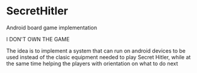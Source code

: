# SecretHitler
Android board game implementation

I DON'T OWN THE GAME

The idea is to implement a system that can run on android devices to be used instead of the clasic equipment needed to play Secret Hitler, while at the same time helping the players with orientation on what to do next
